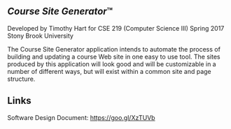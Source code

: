 ## _Course Site Generator_&trade;

Developed by Timothy Hart for CSE 219 (Computer Science III)
Spring 2017
Stony Brook University

The Course Site Generator application intends to automate the process of building and updating a course Web site in one easy to use tool. The sites produced by this application will look good and will be customizable in a number of different ways, but will exist within a common site and page structure.

## Links

Software Design Document: https://goo.gl/XzTUVb
